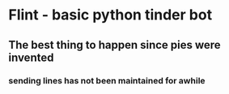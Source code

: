# Flint - basic python tinder bot

## The best thing to happen since pies were invented

### sending lines has not been maintained for awhile